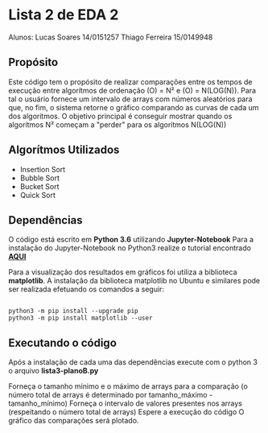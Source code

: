 # Lista 2 de EDA 2

Alunos:
Lucas Soares 14/0151257
Thiago Ferreira 15/0149948

## Propósito

Este código tem o propósito de realizar comparações entre os tempos de execução entre algorítmos de ordenação (O) = N² e (O) = N(LOG(N)). Para tal o usuário fornece
um intervalo de arrays com números aleatórios para que, no fim, o sistema retorne o gráfico comparando as curvas de cada um dos algorítmos. O objetivo principal
é conseguir mostrar quando os algorítmos N² começam a "perder" para os algorítmos N(LOG(N))

## Algorítmos Utilizados

* Insertion Sort
* Bubble Sort
* Bucket Sort
* Quick Sort

## Dependências

O código está escrito em **Python 3.6** utilizando **Jupyter-Notebook**
Para a instalação do Jupyter-Notebook no Python3 realize o tutorial encontrado [**AQUI**](https://jupyter.org/install.html)

Para a visualização dos resultados em gráficos foi utiliza a biblioteca **matplotlib**.
A instalação da biblioteca matplotlib no Ubuntu e similares pode ser realizada efetuando os comandos a seguir:

```

python3 -m pip install --upgrade pip
python3 -m pip install matplotlib --user

```

## Executando o código

Após a instalação de cada uma das dependências execute com o python 3 o arquivo **lista3-planoB.py**

Forneça o tamanho mínimo e o máximo de arrays para a comparação (o número total de arrays é determinado por tamanho_máximo - tamanho_mínimo)
Forneça o intervalo de valores presentes nos arrays (respeitando o número total de arrays)
Espere a execução do código
O gráfico das comparações será plotado.
